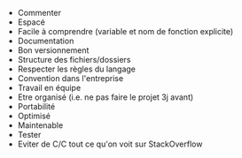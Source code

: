 - Commenter
- Espacé
- Facile à comprendre (variable et nom de fonction explicite)
- Documentation
- Bon versionnement
- Structure des fichiers/dossiers
- Respecter les règles du langage
- Convention dans l'entreprise
- Travail en équipe
- Etre organisé (i.e. ne pas faire le projet 3j avant)
- Portabilité
- Optimisé
- Maintenable
- Tester
- Eviter de C/C tout ce qu'on voit sur StackOverflow

